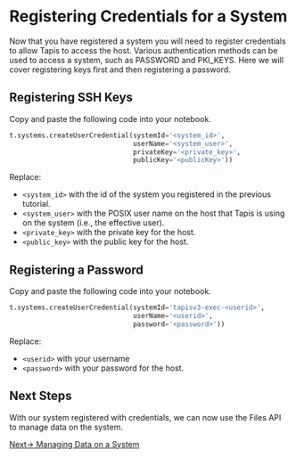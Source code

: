 # Registering Credentials for a System
Now that you have registered a system you will need to register credentials to allow 
Tapis to access the host. Various authentication methods can be used to access a system, 
such as PASSWORD and PKI_KEYS. Here we will cover registering keys first and then 
registering a password.

## Registering SSH Keys
Copy and paste the following code into your notebook.

``` python
t.systems.createUserCredential(systemId='<system_id>', 
                               userName='<system_user>', 
                               privateKey='<private_key>',
                               publicKey='<publicKey>'))
```
Replace:
* `<system_id>` with the id of the system you registered in the previous tutorial.
* ``<system_user>`` with the POSIX user name on the host that Tapis is using on the system
  (i.e., the effective user).
* `<private_key>` with the private key for the host.
* `<public_key>` with the public key for the host.


## Registering a Password
Copy and paste the following code into your notebook.

``` python
t.systems.createUserCredential(systemId='tapisv3-exec-<userid>', 
                               userName='<userid>', 
                               password='<password>'))
```
Replace:
* ``<userid>`` with your username
* ``<password>`` with your password for the host.

## Next Steps
With our system registered with credentials, we can now use the Files API to manage 
data on the system.

 [Next-> Managing Data on a System](../files/data.md)
